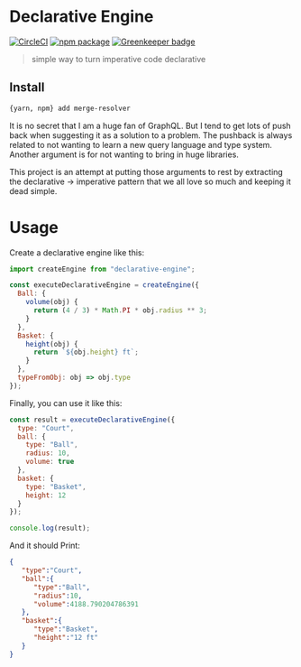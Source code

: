 # Declarative Engine

[![CircleCI][build-badge]][build]
[![npm package][npm-badge]][npm]
[![Greenkeeper badge][greenkeeper-badge]][greenkeeper]

> simple way to turn imperative code declarative

## Install

```bash
{yarn, npm} add merge-resolver
```

It is no secret that I am a huge fan of GraphQL. But I tend to get lots of push back when suggesting it as a solution to a problem. The pushback is always related to not wanting to learn a new query language and type system. Another argument is for not wanting to bring in huge libraries.

This project is an attempt at putting those arguments to rest by extracting the declarative -> imperative pattern that we all love so much and keeping it dead simple.

# Usage

Create a declarative engine like this:

```js
import createEngine from "declarative-engine";

const executeDeclarativeEngine = createEngine({
  Ball: {
    volume(obj) {
      return (4 / 3) * Math.PI * obj.radius ** 3;
    }
  },
  Basket: {
    height(obj) {
      return `${obj.height} ft`;
    }
  },
  typeFromObj: obj => obj.type
});
```

Finally, you can use it like this:

```js
const result = executeDeclarativeEngine({
  type: "Court",
  ball: {
    type: "Ball",
    radius: 10,
    volume: true
  },
  basket: {
    type: "Basket",
    height: 12
  }
});

console.log(result);
```

And it should Print:

```json
{
   "type":"Court",
   "ball":{
      "type":"Ball",
      "radius":10,
      "volume":4188.790204786391
   },
   "basket":{
      "type":"Basket",
      "height":"12 ft"
   }
}
```

[build-badge]: https://circleci.com/gh/brysgo/declarative-engine.svg?style=shield
[build]: https://circleci.com/gh/brysgo/declarative-engine

[npm-badge]: https://img.shields.io/npm/v/declarative-engine.png?style=flat-square
[npm]: https://www.npmjs.org/package/declarative-engine


[greenkeeper-badge]: https://badges.greenkeeper.io/brysgo/declarative-engine.svg
[greenkeeper]: https://greenkeeper.io/